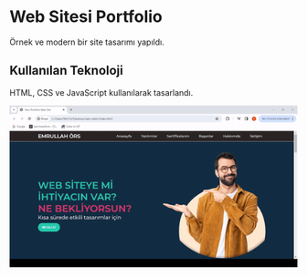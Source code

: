 <h1>Web Sitesi Portfolio</h1>

Örnek ve modern bir site tasarımı yapıldı.

<h2>Kullanılan Teknoloji</h2>

HTML, CSS ve JavaScript kullanılarak tasarlandı.

![](web-sitesi.gif)
